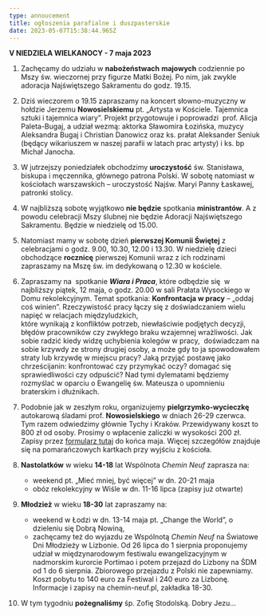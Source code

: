```yaml
---
type: annoucement
title: ogłoszenia parafialne i duszpasterskie
date: 2023-05-07T15:38:44.965Z
---
```

**V NIEDZIELA WIELKANOCY - 7 maja 2023**

1. Zachęcamy do udziału w **nabożeństwach** **majowych** codziennie po Mszy św. wieczornej przy figurze Matki Bożej. Po nim, jak zwykle adoracja Najświętszego Sakramentu do godz. 19.15.
2. Dziś wieczorem o 19.15 zapraszamy na koncert słowno-muzyczny w hołdzie Jerzemu **Nowosielskiemu** pt. „Artysta w Kościele. Tajemnica sztuki i tajemnica wiary”. Projekt przygotowuje i poprowadzi  prof. Alicja Paleta-Bugaj, a udział wezmą: aktorka Sławomira Łozińska, muzycy Aleksandra Bugaj i Christian Danowicz oraz ks. prałat Aleksander Seniuk (będący wikariuszem w naszej parafii w latach prac artysty) i ks. bp Michał Janocha.
3. W jutrzejszy poniedziałek obchodzimy **uroczystość** św. Stanisława, biskupa i męczennika, głównego patrona Polski. W sobotę natomiast w kościołach warszawskich – uroczystość Najśw. Maryi Panny Łaskawej, patronki stolicy.
4. W najbliższą sobotę wyjątkowo **nie będzie** spotkania **ministrantów**. A z powodu celebracji Mszy ślubnej nie będzie Adoracji Najświętszego Sakramentu. Będzie w niedzielę od 15.00.
5. Natomiast mamy w sobotę dzień **pierwszej Komunii Świętej** z celebracjami o godz. 9.00, 10.30, 12.00 i 13.30. W niedzielę dzieci obchodzące **rocznicę** pierwszej Komunii wraz z ich rodzinami zapraszamy na Mszę św. im dedykowaną o 12.30 w kościele.
6. Zapraszamy na  spotkanie ***Wiara i Praca***, które odbędzie się  w najbliższy piątek, 12 maja, o godz. 20.00 w sali Prałata Wysockiego w Domu rekolekcyjnym. Temat spotkania: **Konfrontacja w pracy** – „oddaj coś winien”. Rzeczywistość pracy łączy się z doświadczaniem wielu napięć w relacjach międzyludzkich,\
   które wynikają z konfliktów potrzeb, niewłaściwie podjętych decyzji, błędów pracowników czy zwykłego braku wzajemnej wrażliwości. Jak sobie radzić kiedy widzę uchybienia kolegów w pracy,  doświadczam na sobie krzywdy ze strony drugiej osoby, a może gdy to ja spowodowałem straty lub krzywdę w miejscu pracy? Jaką przyjąć postawę jako chrześcijanin: konfrontować czy przymykać oczy? domagać się sprawiedliwości czy odpuścić? Nad tymi dylematami będziemy rozmyślać w oparciu o Ewangelię św. Mateusza o upomnieniu braterskim i dłużnikach.
7. Podobnie jak w zeszłym roku, organizujemy **pielgrzymko-wycieczkę** autokarową śladami prof. **Nowosielskiego** w dniach 26-29 czerwca. Tym razem odwiedzimy głównie Tychy i Kraków. Przewidywany koszt to 800 zł od osoby. Prosimy o wpłacenie zaliczki w wysokości 200 zł. Zapisy przez [formularz tutaj](https://forms.gle/EPA4pR1KKCD1Gni47) do końca maja. Więcej szczegółów znajduje się na pomarańczowych kartkach przy wyjściu z kościoła.
8. **Nastolatków** w wieku **14-18** lat Wspólnota *Chemin Neuf* zaprasza na:

   * weekend pt. „Mieć mniej, być więcej” w dn. 20-21 maja
   * obóz rekolekcyjny w Wiśle w dn. 11-16 lipca (zapisy już otwarte)
9. **Młodzież** w wieku **18-30** lat zapraszamy na:

   * weekend w Łodzi w dn. 13-14 maja pt. „Change the World”, o dzieleniu się Dobrą Nowiną,
   * zachęcamy też do wyjazdu ze Wspólnotą *Chemin Neuf* na Światowe Dni Młodzieży w Lizbonie. Od 26 lipca do 1 sierpnia proponujemy udział w międzynarodowym festiwalu ewangelizacyjnym w nadmorskim kurorcie Portimao i potem przejazd do Lizbony na ŚDM od 1 do 6 sierpnia. Zbiorowego przejazdu z Polski nie zapewniamy. Koszt pobytu to 140 euro za Festiwal i 240 euro za Lizbonę. Informacje i zapisy na chemin-neuf.pl, zakładka 18-30.
10. W tym tygodniu **pożegnaliśmy** śp. Zofię Stodolską. Dobry Jezu…

<!--EndFragment-->